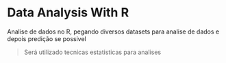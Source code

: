 # Data Analysis With R
Analise de dados no R, pegando diversos datasets para analise de dados e depois predição se possivel
> Será utilizado tecnicas estatisticas para analises
